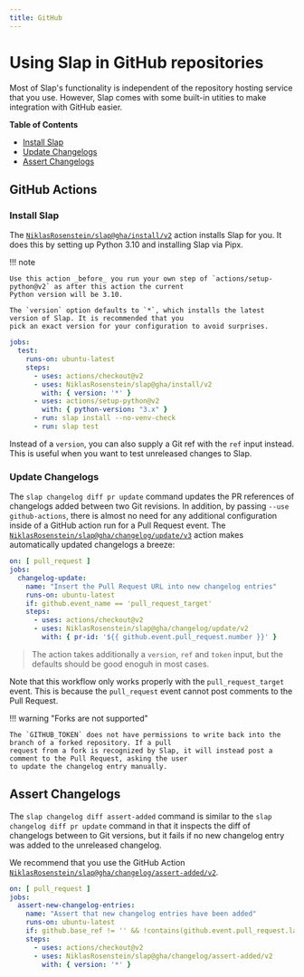 ```yaml
---
title: GitHub
---
```


# Using Slap in GitHub repositories

Most of Slap's functionality is independent of the repository hosting service that you use. However, Slap comes with
some built-in utities to make integration with GitHub easier.

__Table of Contents__

* [Install Slap](#install-slap)
* [Update Changelogs](#update-changelogs)
* [Assert Changelogs](#assert-changelogs)

## GitHub Actions

### Install Slap

  [0]: https://github.com/NiklasRosenstein/slap/tree/github-action/install/v1

The [`NiklasRosenstein/slap@gha/install/v2`][0] action installs Slap for you. It does this by setting up
Python 3.10 and installing Slap via Pipx.

!!! note

    Use this action _before_ you run your own step of `actions/setup-python@v2` as after this action the current
    Python version will be 3.10.

    The `version` option defaults to `*`, which installs the latest version of Slap. It is recommended that you
    pick an exact version for your configuration to avoid surprises.

```yaml title=".github/workflows/python.yml"
jobs:
  test:
    runs-on: ubuntu-latest
    steps:
      - uses: actions/checkout@v2
      - uses: NiklasRosenstein/slap@gha/install/v2
        with: { version: '*' }
      - uses: actions/setup-python@v2
        with: { python-version: "3.x" }
      - run: slap install --no-venv-check
      - run: slap test
```

Instead of a `version`, you can also supply a Git ref with the `ref` input instead. This is useful when you want to
test unreleased changes to Slap.

### Update Changelogs

  [1]: https://github.com/NiklasRosenstein/slap/tree/gha/changelog/update/v2

The `slap changelog diff pr update` command updates the PR references of changelogs added between two Git revisions. In
addition, by passing `--use github-actions`, there is almost no need for any additional configuration inside of a
GitHub action run for a Pull Request event. The [`NiklasRosenstein/slap@gha/changelog/update/v3`][1] action
makes automatically updated changelogs a breeze:

```yaml title=".github/workflows/python.yml"
on: [ pull_request ]
jobs:
  changelog-update:
    name: "Insert the Pull Request URL into new changelog entries"
    runs-on: ubuntu-latest
    if: github.event_name == 'pull_request_target'
    steps:
      - uses: actions/checkout@v2
      - uses: NiklasRosenstein/slap@gha/changelog/update/v2
        with: { pr-id: '${{ github.event.pull_request.number }}' }
```

> The action takes additionally a `version`, `ref` and `token` input, but the defaults should be good enoguh in most
> cases.

Note that this workflow only works properly with the `pull_request_target` event. This is because the `pull_request`
event cannot post comments to the Pull Request.

!!! warning "Forks are not supported"

    The `GITHUB_TOKEN` does not have permissions to write back into the branch of a forked repository. If a pull
    request from a fork is recognized by Slap, it will instead post a comment to the Pull Request, asking the user
    to update the changelog entry manually.

## Assert Changelogs

  [2]: https://github.com/NiklasRosenstein/slap/tree/gha/changelog/assert-added/v2

The `slap changelog diff assert-added` command is similar to the `slap changelog diff pr update` command in that it
inspects the diff of changelogs between to Git versions, but it fails if no new changelog entry was added to the
unreleased changelog.

We recommend that you use the GitHub Action [`NiklasRosenstein/slap@gha/changelog/assert-added/v2`][2].

```yaml title=".github/workflows/python.yml"
on: [ pull_request ]
jobs:
  assert-new-changelog-entries:
    name: "Assert that new changelog entries have been added"
    runs-on: ubuntu-latest
    if: github.base_ref != '' && !contains(github.event.pull_request.labels.*.name, 'no changelog')
    steps:
      - uses: actions/checkout@v2
      - uses: NiklasRosenstein/slap@gha/changelog/assert-added/v2
        with: { version: '*' }
```
